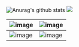 
![Anurag's github stats](https://github-readme-stats.vercel.app/api?username=ergofriend&count_private=true&show_icons=true&theme=tokyonight&include_all_commits=true)
![](https://i.gyazo.com/af4edb7ec99ee03df31c3e3f839e81be.jpg)
<!---
```make  
CPU: i5-10400F
GPU: GTX2060
DRAM: Kingston DDR4-3200 8GBx4
Motherboard: ASRock Z490 Steel Legend
PC Case: NZXT CA-H710I-W1 H710i
Power: NZXT NP-C650M-JP C-650
Mouse: Razer Viper Ultimate
Mouse Pad: Razer Gigantus V2
Keyboard: Razer Huntsman Mini Mercury White - Linear Optical Switch US-layout
Keyboard: Razer Ornata Chroma En
Headphones: Sony XBA-A2, Corsair VIRTUOSO RGB WIRELESS SE, final E500
Microphone: marantz Pod Pack 1
Flight Stick: X56 HOTAS
```
--->

|![image](https://scontent-nrt1-1.cdninstagram.com/v/t51.2885-15/e35/s1080x1080/154288017_244091727378255_7193640475356848011_n.jpg?tp=1&_nc_ht=scontent-nrt1-1.cdninstagram.com&_nc_cat=103&_nc_ohc=3DXxFi8W19EAX81esst&oh=3ad774b70732aa4e249b4d88efe3fe21&oe=6074EEBA)|![image](https://user-images.githubusercontent.com/29725082/110080705-30c6c500-7dce-11eb-9575-5d8b10e50d8f.png)|
|--|--|
|![image](https://scontent-nrt1-1.cdninstagram.com/v/t51.2885-15/e35/81038017_114363949901333_4671630052116675944_n.jpg?tp=1&_nc_ht=scontent-nrt1-1.cdninstagram.com&_nc_cat=105&_nc_ohc=W4nRy4Q89vUAX9Z80Ci&oh=88e19336a277f3616305a0377c81e122&oe=60769560)|![image](https://pbs.twimg.com/media/EwNcMPPVoAUJBEP?format=jpg)|
